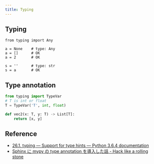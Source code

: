 ```yaml
---
title: Typing
---
```


## Typing
```
from typing import Any

a = None    # type: Any
a = []      # OK
a = 2       # OK

s = ''      # type: str
s = a       # OK
```

## Type annotation

```python
from typing import TypeVar
# T is int or float
T = TypeVar('T', int, float)

def vec2(x: T, y: T) -> List[T]:
    return [x, y]
```


## Reference
* [26.1. typing — Support for type hints — Python 3.6.4 documentation](https://docs.python.org/3/library/typing.html)
* [Sphinx に mypy の type annotation を導入した話 - Hack like a rolling stone](http://tk0miya.hatenablog.com/entry/2016/12/25/195745)
